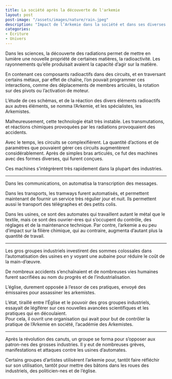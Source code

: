 ```yaml
---
title: La société après la découverte de l'arkemie
layout: post  
post-image: "/assets/images/nature/rain.jpeg"  
description: "Impact de l’Arkemie dans la société et dans ses diverses composantes."
categories:
- Écriture
- Univers  
---
```


Dans les sciences, la découverte des radiations permet de mettre en lumière une nouvelle propriété de certaines matières, la radioactivité.
Les rayonnements qu’elle produisait avaient la capacité d’agir sur la matière. 

En contenant ces composants radioactifs dans des circuits, et en traversant certains métaux, par effet de chaîne, l’on pouvait programmer ces interactions, comme des déplacements de membres articulés, la rotation sur des pivots ou l’activation de moteur. 

L’étude de ces schémas, et de la réaction des divers éléments radioactifs aux autres éléments, se nomma l’Arkemie, et les spécialistes, les Arkemistes. 

Malheureusement, cette technologie était très instable. 
Les transmutations, et réactions chimiques provoquées par les radiations provoquaient des accidents. 

Avec le temps, les circuits se complexifièrent. La quantité d’actions et de paramètres que pouvaient gérer ces circuits augmentèrent considérablement. 
Après de simples bras articulés, ce fut des machines avec des formes diverses, qui furent conçues.

Ces machines s’intégrèrent très rapidement dans la plupart des industries. 

------

Dans les communications, on automatisa la transcription des messages.

Dans les transports, les tramways furent automatisés, et permettent maintenant de fournir un service très régulier jour et nuit. Ils permettent aussi le transport des télégraphes et des petits colis.

Dans les usines, ce sont des automates qui travaillent autant le métal que le textile, mais ce sont des ouvrier-ères qui s’occupent du contrôle, des réglages et de la maintenance technique.
Par contre, l’arkemie a eu peu d’impact sur la filière chimique, qui au contraire, augmenta d’autant plus la quantité de travail.

------

Les gros groupes industriels investirent des sommes colossales dans l’automatisation des usines en y voyant une aubaine pour réduire le coût de la main-d’œuvre. 

De nombreux accidents s’enchaînaient et de nombreuses vies humaines furent sacrifiées au nom du progrès et de l’industrialisation.

L’église, durement opposée à l’essor de ces pratiques, envoyé des émissaires pour assassiner les arkemistes.

L’état, tiraillé entre l’Église et le pouvoir des gros groupes industriels, essayait de légiférer sur ces nouvelles avancées scientifiques et les pratiques qui en découlaient.  
Pour cela, il ouvrit une organisation qui avait pour but de contrôler la pratique de l’Arkemie en société, l’académie des Arkemistes.

------

Après la révolution des canuts, un groupe se forma pour s’opposer aux patron-nes des grosses industries. 
Il y eut de nombreuses grèves, manifestations et attaques contre les usines d’automates.

Certains groupes d’artistes utilisèrent l’arkemie pour, tantôt faire réfléchir sur son utilisation, tantôt pour mettre des bâtons dans les roues des industriels, des politicien-nes et de l’église.
